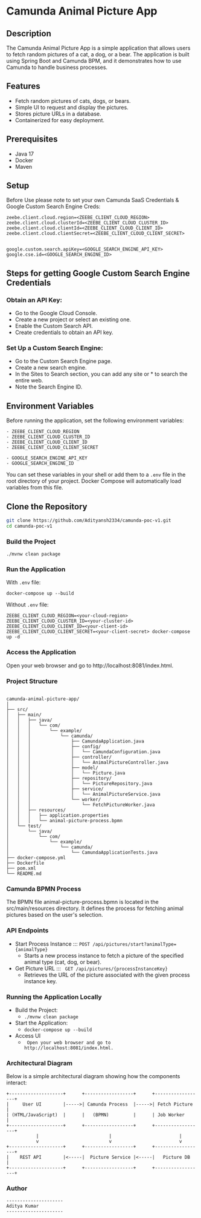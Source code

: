 # Camunda Animal Picture App

## Description

The Camunda Animal Picture App is a simple application that allows users to fetch random pictures of a cat, a dog, or a bear. The application is built using Spring Boot and Camunda BPM, and it demonstrates how to use Camunda to handle business processes.

## Features

- Fetch random pictures of cats, dogs, or bears.
- Simple UI to request and display the pictures.
- Stores picture URLs in a database.
- Containerized for easy deployment.

## Prerequisites

- Java 17
- Docker
- Maven

## Setup
Before Use please note to set your own Camunda SaaS Credentials & Google Custom Search Engine Creds:

```
zeebe.client.cloud.region=<ZEEBE_CLIENT_CLOUD_REGION>
zeebe.client.cloud.clusterId=<ZEEBE_CLIENT_CLOUD_CLUSTER_ID>
zeebe.client.cloud.clientId=<ZEEBE_CLIENT_CLOUD_CLIENT_ID>
zeebe.client.cloud.clientSecret=<ZEEBE_CLIENT_CLOUD_CLIENT_SECRET>


google.custom.search.apiKey=<GOOGLE_SEARCH_ENGINE_API_KEY>
google.cse.id=<GOOGLE_SEARCH_ENGINE_ID>

```
## Steps for getting Google Custom Search Engine Credentials
### Obtain an API Key:
- Go to the Google Cloud Console.
- Create a new project or select an existing one.
- Enable the Custom Search API.
- Create credentials to obtain an API key.  
### Set Up a Custom Search Engine:
- Go to the Custom Search Engine page.
- Create a new search engine.
- In the Sites to Search section, you can add any site or * to search the entire web.
- Note the Search Engine ID.

## Environment Variables
Before running the application, set the following environment variables:

	- ZEEBE_CLIENT_CLOUD_REGION
	- ZEEBE_CLIENT_CLOUD_CLUSTER_ID
	- ZEEBE_CLIENT_CLOUD_CLIENT_ID
	- ZEEBE_CLIENT_CLOUD_CLIENT_SECRET
	
	- GOOGLE_SEARCH_ENGINE_API_KEY
	- GOOGLE_SEARCH_ENGINE_ID

You can set these variables in your shell or add them to a ``.env`` file in the root directory of your project. Docker Compose will automatically load variables from this file.


## Clone the Repository

```bash
git clone https://github.com/Adityansh2334/camunda-poc-v1.git
cd camunda-poc-v1
```
### Build the Project
```
./mvnw clean package
```
### Run the Application

With ``.env`` file: 

```
docker-compose up --build

```
Without ``.env`` file:

```
ZEEBE_CLIENT_CLOUD_REGION=<your-cloud-region> ZEEBE_CLIENT_CLOUD_CLUSTER_ID=<your-cluster-id> ZEEBE_CLIENT_CLOUD_CLIENT_ID=<your-client-id> ZEEBE_CLIENT_CLOUD_CLIENT_SECRET=<your-client-secret> docker-compose up -d
```

### Access the Application
Open your web browser and go to http://localhost:8081/index.html.

### Project Structure

```

camunda-animal-picture-app/
│
├── src/
│   ├── main/
│   │   ├── java/
│   │   │   └── com/
│   │   │       └── example/
│   │   │           └── camunda/
│   │   │               ├── CamundaApplication.java
│   │   │               ├── config/
│   │   │               │   └── CamundaConfiguration.java
│   │   │               ├── controller/
│   │   │               │   └── AnimalPictureController.java
│   │   │               ├── model/
│   │   │               │   └── Picture.java
│   │   │               ├── repository/
│   │   │               │   └── PictureRepository.java
│   │   │               ├── service/
│   │   │               │   └── AnimalPictureService.java
│   │   │               └── worker/
│   │   │                   └── FetchPictureWorker.java
│   │   ├── resources/
│   │   │   ├── application.properties
│   │   │   └── animal-picture-process.bpmn
│   └── test/
│       └── java/
│           └── com/
│               └── example/
│                   └── camunda/
│                       └── CamundaApplicationTests.java
├── docker-compose.yml
├── Dockerfile
├── pom.xml
└── README.md
```

### Camunda BPMN Process
The BPMN file animal-picture-process.bpmn is located in the src/main/resources directory. It defines the process for fetching animal pictures based on the user's selection.

### API Endpoints

- Start Process Instance ::: ``POST /api/pictures/start?animalType={animalType}``
	- Starts a new process instance to fetch a picture of the specified animal type (cat, dog, or bear).
- Get Picture URL ::: `` GET /api/pictures/{processInstanceKey}``
	- Retrieves the URL of the picture associated with the given process instance key.
	
### Running the Application Locally

- Build the Project:
	- ```./mvnw clean package ```
- Start the Application:
	- ``` docker-compose up --build ```
- Access UI
	- ``` Open your web browser and go to http://localhost:8081/index.html.```

### Architectural Diagram
Below is a simple architectural diagram showing how the components interact:

```
+--------------------+      +------------------+      +------------------+
|     User UI        |----->| Camunda Process  |----->| Fetch Picture    |
| (HTML/JavaScript)  |      |   (BPMN)         |      | Job Worker       |
+--------------------+      +------------------+      +------------------+
           |                          |                         |
           v                          v                         v
+--------------------+      +------------------+      +------------------+
|    REST API        |<-----|  Picture Service |<-----|   Picture DB     |
+--------------------+      +------------------+      +------------------+

```
	
### Author
```
---------------------
Aditya Kumar
---------------------

```
